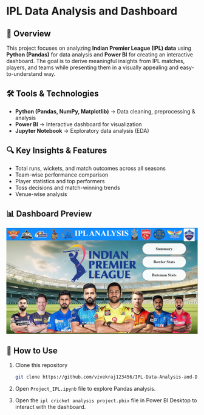 
# IPL Data Analysis and Dashboard

## 📌 Overview

This project focuses on analyzing **Indian Premier League (IPL) data** using **Python (Pandas)** for data analysis and **Power BI** for creating an interactive dashboard.
The goal is to derive meaningful insights from IPL matches, players, and teams while presenting them in a visually appealing and easy-to-understand way.

## 🛠️ Tools & Technologies

* **Python (Pandas, NumPy, Matplotlib)** → Data cleaning, preprocessing & analysis
* **Power BI** → Interactive dashboard for visualization
* **Jupyter Notebook** → Exploratory data analysis (EDA)

## 🔍 Key Insights & Features

* Total runs, wickets, and match outcomes across all seasons
* Team-wise performance comparison
* Player statistics and top performers
* Toss decisions and match-winning trends
* Venue-wise analysis

## 📊 Dashboard Preview

![Dashboard ](images/IPL_Analysis.png)




## 🚀 How to Use

1. Clone this repository

   ```bash
   git clone https://github.com/vivekraj123456/IPL-Data-Analysis-and-Dashboard.git
   ```
2. Open `Project_IPL.ipynb` file to explore Pandas analysis.
3. Open the `ipl cricket analysis project.pbix` file in Power BI Desktop to interact with the dashboard.





